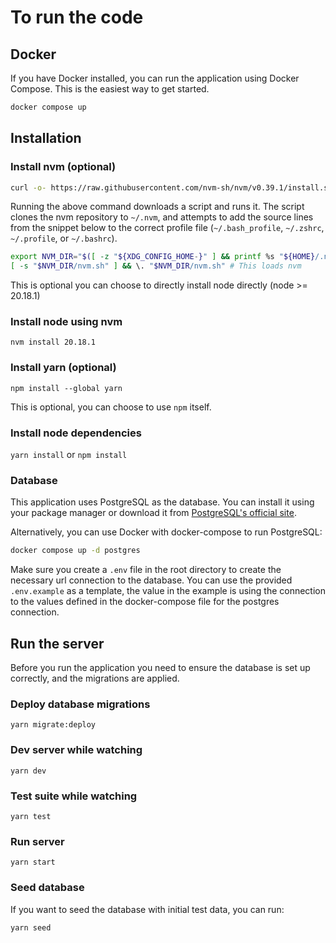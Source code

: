 # To run the code

## Docker

If you have Docker installed, you can run the application using Docker Compose. This is the easiest way to get started.

```sh
docker compose up
```

## Installation

### Install nvm (optional)

```sh
curl -o- https://raw.githubusercontent.com/nvm-sh/nvm/v0.39.1/install.sh | bash
```

Running the above command downloads a script and runs it. The script clones the nvm repository to `~/.nvm`, and attempts to add the source lines from the snippet below to the correct profile file (`~/.bash_profile`, `~/.zshrc`, `~/.profile`, or `~/.bashrc`).

```sh
export NVM_DIR="$([ -z "${XDG_CONFIG_HOME-}" ] && printf %s "${HOME}/.nvm" || printf %s "${XDG_CONFIG_HOME}/nvm")"
[ -s "$NVM_DIR/nvm.sh" ] && \. "$NVM_DIR/nvm.sh" # This loads nvm
```

This is optional you can choose to directly install node directly (node >= 20.18.1)

### Install node using nvm

`nvm install 20.18.1`

### Install yarn (optional)

`npm install --global yarn`

This is optional, you can choose to use `npm` itself.

### Install node dependencies

`yarn install` or `npm install`

### Database

This application uses PostgreSQL as the database. You can install it using your package manager or download it from [PostgreSQL's official site](https://www.postgresql.org/download/).

Alternatively, you can use Docker with docker-compose to run PostgreSQL:

```sh
docker compose up -d postgres
```

Make sure you create a `.env` file in the root directory to create the necessary url connection to the database. You can use the provided `.env.example` as a template, the value in the example is using the connection to the values defined in the docker-compose file for the postgres connection.

## Run the server

Before you run the application you need to ensure the database is set up correctly, and the migrations are applied.

### Deploy database migrations

`yarn migrate:deploy`

### Dev server while watching

`yarn dev`

### Test suite while watching

`yarn test`

### Run server

`yarn start`

### Seed database

If you want to seed the database with initial test data, you can run:

```sh
yarn seed
```